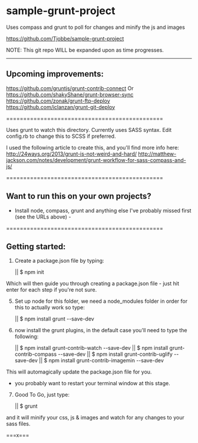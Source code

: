 sample-grunt-project
====================

Uses compass and grunt to poll for changes and minify the js and images

https://github.com/Tjobbe/sample-grunt-project

NOTE:
This git repo WILL be expanded upon as time progresses.

---

Upcoming improvements:
------

https://github.com/gruntjs/grunt-contrib-connect Or https://github.com/shakyShane/grunt-browser-sync
https://github.com/zonak/grunt-ftp-deploy
https://github.com/iclanzan/grunt-git-deploy

==============================================

Uses grunt to watch this directory. Currently uses SASS syntax.
Edit config.rb to change this to SCSS if preferred.

I used the following article to create this, and you'll find more info here:
http://24ways.org/2013/grunt-is-not-weird-and-hard/
http://matthew-jackson.com/notes/development/grunt-workflow-for-sass-compass-and-js/

==============================================

Want to run this on your own projects?
-----

- Install node, compass, grunt and anything else I've probably missed first (see the URLs above) -

==============================================

Getting started:
--

1) Create a package.json file by typing:

	|| $ npm init

Which will then guide you through creating a package.json file - just hit enter for each step if you're not sure.


5) Set up node for this folder, we need a node_modules folder in order for this to actually work so type:

	|| $ npm install grunt --save-dev


6) now install the grunt plugins, in the default case you'll need to type the following:

	|| $ npm install grunt-contrib-watch --save-dev
	|| $ npm install grunt-contrib-compass --save-dev
	|| $ npm install grunt-contrib-uglify --save-dev
	|| $ npm install grunt-contrib-imagemin --save-dev

This will automagically update the package.json file for you.

- you probably want to restart your terminal window at this stage.


7) Good To Go, just type:

	|| $ grunt

and it will minify your css, js & images and watch for any changes to your sass files.

===x===